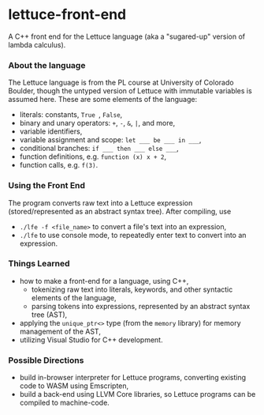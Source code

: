# lettuce-front-end
A C++ front end for the Lettuce language (aka a "sugared-up" version of lambda calculus). 

### About the language
The Lettuce language is from the PL course at University of Colorado Boulder, though the untyped version of Lettuce with immutable variables is assumed here.
These are some elements of the language:
- literals: constants, `True `, `False`,
- binary and unary operators: `+`, `-`, `&`, `|`, and more,
- variable identifiers,
- variable assignment and scope: `let ___ be ___ in ___`,
- conditional branches:  `if ___ then ___ else ___`,
- function definitions, e.g. `function (x) x + 2`,
- function calls, e.g. `f(3)`.

### Using the Front End
The program converts raw text into a Lettuce expression (stored/represented as an abstract syntax tree). After compiling, use
- `./lfe -f <file_name>` to convert a file's text into an expression,
- `./lfe` to use console mode, to repeatedly enter text to convert into an expression.
 
### Things Learned
- how to make a front-end for a language, using C++,
  - tokenizing raw text into literals, keywords, and other syntactic elements of the language,
  - parsing tokens into expressions, represented by an abstract syntax tree (AST),
- applying the `unique_ptr<>` type (from the `memory` library) for memory management of the AST,
- utilizing Visual Studio for C++ development.

### Possible Directions
- build in-browser interpreter for Lettuce programs, converting existing code to WASM using Emscripten, 
- build a back-end using LLVM Core libraries, so Lettuce programs can be compiled to machine-code.
